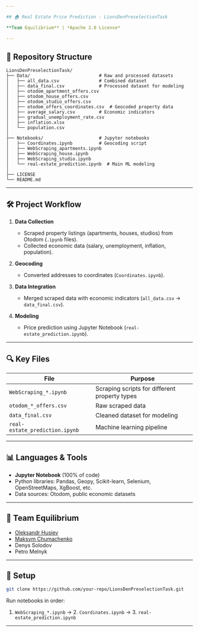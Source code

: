 ```yaml
---

## 🏠 Real Estate Price Prediction - LionsDenPreselectionTask  

**Team Equilibrium** | *Apache 2.0 License*  

---
```


## 📂 Repository Structure  
```
LionsDenPreselectionTask/  
├── Data/                          # Raw and processed datasets  
│   ├── all_data.csv               # Combined dataset  
│   ├── data_final.csv             # Processed dataset for modeling  
│   ├── otodom_apartment_offers.csv  
│   ├── otodom_house_offers.csv  
│   ├── otodom_studio_offers.csv  
│   ├── otodom_offers_coordinates.csv  # Geocoded property data  
│   ├── average_salary.csv         # Economic indicators  
│   ├── gradual_unemployment_rate.csv  
│   ├── inflation.xlsx  
│   └── population.csv  
│  
├── Notebooks/                     # Jupyter notebooks  
│   ├── Coordinates.ipynb          # Geocoding script  
│   ├── WebScraping_apartments.ipynb  
│   ├── WebScraping_house.ipynb  
│   ├── WebScraping_studio.ipynb  
│   └── real-estate_prediction.ipynb  # Main ML modeling  
│  
├── LICENSE  
└── README.md  
```  

---

## 🛠️ Project Workflow  
1. **Data Collection**  
   - Scraped property listings (apartments, houses, studios) from Otodom (`.ipynb` files).  
   - Collected economic data (salary, unemployment, inflation, population).  

2. **Geocoding**  
   - Converted addresses to coordinates (`Coordinates.ipynb`).  

3. **Data Integration**  
   - Merged scraped data with economic indicators (`all_data.csv` → `data_final.csv`).  

4. **Modeling**  
   - Price prediction using Jupyter Notebook (`real-estate_prediction.ipynb`).  

---

## 🔍 Key Files  
| File | Purpose |  
|------|---------|  
| `WebScraping_*.ipynb` | Scraping scripts for different property types |  
| `otodom_*_offers.csv` | Raw scraped data |  
| `data_final.csv` | Cleaned dataset for modeling |  
| `real-estate_prediction.ipynb` | Machine learning pipeline |  

---

## 📊 Languages & Tools  
- **Jupyter Notebook** (100% of code)  
- Python libraries: Pandas, Geopy, Scikit-learn, Selenium, OpenStreetMaps, XgBoost, etc.  
- Data sources: Otodom, public economic datasets  

---

## 👥 Team Equilibrium  
- [Oleksandr Husiev](https://github.com/SSSHANKS)  
- [Maksym Chumachenko](https://github.com/ScR1Bl)  
- Denys Solodov  
- Petro Melnyk  

---

## 🔧 Setup  
```bash  
git clone https://github.com/your-repo/LionsDenPreselectionTask.git  
```  
Run notebooks in order:  
1. `WebScraping_*.ipynb` → 2. `Coordinates.ipynb` → 3. `real-estate_prediction.ipynb`  

---
